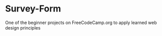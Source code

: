 # Survey-Form
 One of the beginner projects on FreeCodeCamp.org to apply learned web design principles
